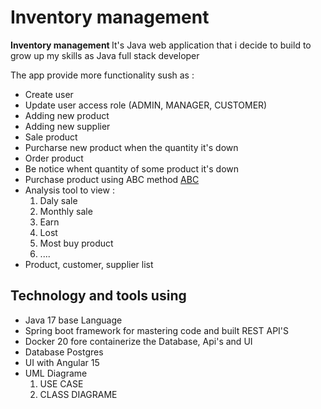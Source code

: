 # Inventory management 

<p> <b>Inventory management </b> It's Java web application that i decide to build to grow up my skills as Java full
  stack developer</p>
<p> The app provide more functionality sush as :
<ul>
  <li>Create user</li>
  <li>Update user access role (ADMIN, MANAGER, CUSTOMER)</li>
  <li>Adding new product</li>
  <li>Adding new supplier</li>
  <li> Sale product</li>
  <li>Purcharse new product when the quantity it's down</li>
  <li>Order product</li>
  <li> Be notice whent quantity of some product it's down</li>
  <li>Purchase product using ABC method <a href="https://www.investopedia.com/terms/a/abc.asp" target="_blank" rel="noopener noreferrer">ABC</a> </li>
  <li>Analysis tool to view :
    <ol>
      <li>Daly sale</li>
      <li>Monthly sale</li>
      <li>Earn</li>
      <li>Lost</li>
      <li>Most buy product</li>
      <li>....</li>
    </ol>
  </li>
  <li>Product, customer, supplier list</li>
</ul>

</p>
<h2>Technology and tools using</h2>
<ul>
  <li>Java 17 base Language</li>
  <li>Spring boot framework for mastering code and built REST API'S</li>
  <li>Docker 20 fore containerize the Database, Api's and UI</li>
  <li> Database Postgres</li>
  <li>UI with Angular 15</li>
  <li>UML Diagrame 
    <ol>
      <li>USE CASE</li>
      <li>CLASS DIAGRAME</li>
    </ol>
  </li>
</ul>
